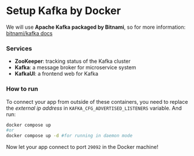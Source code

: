 # Setup Kafka by Docker
We will use **Apache Kafka packaged by Bitnami**, so for more information: [bitnami/kafka docs](https://hub.docker.com/r/bitnami/kafka)
### Services
- **ZooKeeper**: tracking status of the Kafka cluster
- **Kafka**: a message broker for microservice system
- **KafkaUI**: a frontend web for Kafka
### How to run
To connect your app from outside of these containers, you need to replace the *external ip address* in `KAFKA_CFG_ADVERTISED_LISTENERS` variable. And run:
```bash
docker compose up
#or
docker compose up -d #for running in daemon mode
```
Now let your app connect to port `29092` in the Docker machine!